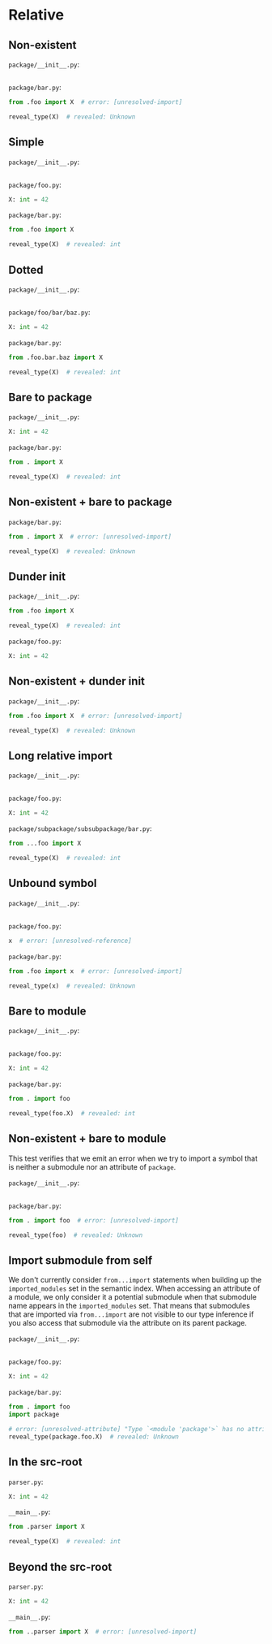 # Relative

## Non-existent

`package/__init__.py`:

```py
```

`package/bar.py`:

```py
from .foo import X  # error: [unresolved-import]

reveal_type(X)  # revealed: Unknown
```

## Simple

`package/__init__.py`:

```py
```

`package/foo.py`:

```py
X: int = 42
```

`package/bar.py`:

```py
from .foo import X

reveal_type(X)  # revealed: int
```

## Dotted

`package/__init__.py`:

```py
```

`package/foo/bar/baz.py`:

```py
X: int = 42
```

`package/bar.py`:

```py
from .foo.bar.baz import X

reveal_type(X)  # revealed: int
```

## Bare to package

`package/__init__.py`:

```py
X: int = 42
```

`package/bar.py`:

```py
from . import X

reveal_type(X)  # revealed: int
```

## Non-existent + bare to package

`package/bar.py`:

```py
from . import X  # error: [unresolved-import]

reveal_type(X)  # revealed: Unknown
```

## Dunder init

`package/__init__.py`:

```py
from .foo import X

reveal_type(X)  # revealed: int
```

`package/foo.py`:

```py
X: int = 42
```

## Non-existent + dunder init

`package/__init__.py`:

```py
from .foo import X  # error: [unresolved-import]

reveal_type(X)  # revealed: Unknown
```

## Long relative import

`package/__init__.py`:

```py
```

`package/foo.py`:

```py
X: int = 42
```

`package/subpackage/subsubpackage/bar.py`:

```py
from ...foo import X

reveal_type(X)  # revealed: int
```

## Unbound symbol

`package/__init__.py`:

```py
```

`package/foo.py`:

```py
x  # error: [unresolved-reference]
```

`package/bar.py`:

```py
from .foo import x  # error: [unresolved-import]

reveal_type(x)  # revealed: Unknown
```

## Bare to module

`package/__init__.py`:

```py
```

`package/foo.py`:

```py
X: int = 42
```

`package/bar.py`:

```py
from . import foo

reveal_type(foo.X)  # revealed: int
```

## Non-existent + bare to module

This test verifies that we emit an error when we try to import a symbol that is neither a submodule
nor an attribute of `package`.

`package/__init__.py`:

```py
```

`package/bar.py`:

```py
from . import foo  # error: [unresolved-import]

reveal_type(foo)  # revealed: Unknown
```

## Import submodule from self

We don't currently consider `from...import` statements when building up the `imported_modules` set
in the semantic index. When accessing an attribute of a module, we only consider it a potential
submodule when that submodule name appears in the `imported_modules` set. That means that submodules
that are imported via `from...import` are not visible to our type inference if you also access that
submodule via the attribute on its parent package.

`package/__init__.py`:

```py
```

`package/foo.py`:

```py
X: int = 42
```

`package/bar.py`:

```py
from . import foo
import package

# error: [unresolved-attribute] "Type `<module 'package'>` has no attribute `foo`"
reveal_type(package.foo.X)  # revealed: Unknown
```

## In the src-root

`parser.py`:

```py
X: int = 42
```

`__main__.py`:

```py
from .parser import X

reveal_type(X)  # revealed: int
```

## Beyond the src-root

`parser.py`:

```py
X: int = 42
```

`__main__.py`:

```py
from ..parser import X  # error: [unresolved-import]
```
